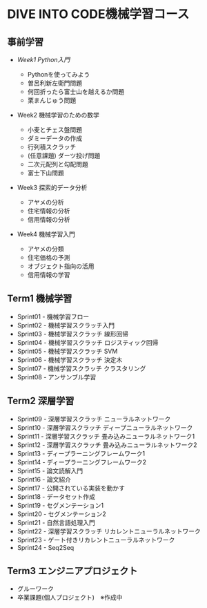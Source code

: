 # DIVE INTO CODE機械学習コース

## 事前学習
- *Week1 Python入門*
  - <a href="https://github.com/obata01/diveintocode-ml/blob/master/kadai/week01/week1_kadai01.ipynb" style="text-decoration: none">Pythonを使ってみよう</a>
  - <a href="https://github.com/obata01/diveintocode-ml/blob/master/kadai/week01/week1-02_kadai01.ipynb" style="text-decoration: none">曽呂利新左衛門問題</a>
  - <a href="https://github.com/obata01/diveintocode-ml/blob/master/kadai/week01/week1-02_kadai02.ipynb" style="text-decoration: none">何回折ったら富士山を越えるか問題</a>
  - <a href="https://github.com/obata01/diveintocode-ml/blob/master/kadai/week01/week1-02_kadai03.ipynb" style="text-decoration: none">栗まんじゅう問題</a>
  

- Week2 機械学習のための数学
  - <a href="https://github.com/obata01/diveintocode-ml/blob/master/kadai/week02/week02-01_kadai01.ipynb" style="text-decoration: none">小麦とチェス盤問題</a>
  - <a href="https://github.com/obata01/diveintocode-ml/blob/master/kadai/week02/week02-01_kadai02.ipynb" style="text-decoration: none">ダミーデータの作成</a>
  - <a href="https://github.com/obata01/diveintocode-ml/blob/master/kadai/week02/week02-01_kadai03.ipynb" style="text-decoration: none">行列積スクラッチ</a>
  - <a href="https://github.com/obata01/diveintocode-ml/blob/master/kadai/week02/week02-01_kadai04.ipynb" style="text-decoration: none">(任意課題) ダーツ投げ問題</a>
  - <a href="https://github.com/obata01/diveintocode-ml/blob/master/kadai/week02/week02-02_kadai01.ipynb" style="text-decoration: none">二次元配列と勾配問題</a>
  - <a href="https://github.com/obata01/diveintocode-ml/blob/master/kadai/week02/week02-02_kadai02.ipynb" style="text-decoration: none">富士下山問題</a>
  

- Week3 探索的データ分析
  - <a href="https://github.com/obata01/diveintocode-ml/blob/master/kadai/week03/week03-01_kadai01.ipynb" style="text-decoration: none">アヤメの分析</a>
  - <a href="https://github.com/obata01/diveintocode-ml/blob/master/kadai/week03/week03-01_kadai02.ipynb" style="text-decoration: none">住宅情報の分析</a>
  - <a href="https://github.com/obata01/diveintocode-ml/blob/master/kadai/week03/week03-02_kadai01.ipynb" style="text-decoration: none">信用情報の分析</a>
  

- Week4 機械学習入門
  - <a href="https://github.com/obata01/diveintocode-ml/blob/master/kadai/week04/week04-01_kadai01.ipynb" style="text-decoration: none">アヤメの分類</a>
  - <a href="https://github.com/obata01/diveintocode-ml/blob/master/kadai/week04/week04-01_kadai02.ipynb" style="text-decoration: none">住宅価格の予測</a>
  - <a href="https://github.com/obata01/diveintocode-ml/blob/master/kadai/week04/week04-01_kadai03.ipynb" style="text-decoration: none">オブジェクト指向の活用</a>
  - <a href="https://github.com/obata01/diveintocode-ml/blob/master/kadai/week04/week04-02_kadai01.ipynb" style="text-decoration: none">信用情報の学習</a>
  

## Term1 機械学習
- <a href="" style="text-decoration: none">Sprint01 - 機械学習フロー</a>
- <a href="" style="text-decoration: none">Sprint02 - 機械学習スクラッチ入門</a>
- <a href="https://github.com/obata01/diveintocode-ml/blob/master/kadai/Sprint03/01_kadai/Sprint03-01_kadai01_sub.ipynb" style="text-decoration: none">Sprint03 - 機械学習スクラッチ 線形回帰</a>
- <a href="https://github.com/obata01/diveintocode-ml/blob/master/kadai/Sprint04/01_kadai/Sprint04-01_kadai01.ipynb" style="text-decoration: none">Sprint04 - 機械学習スクラッチ ロジスティック回帰</a>
- <a href="https://github.com/obata01/diveintocode-ml/blob/master/kadai/Sprint05/kadai/Sprint05-01_kadai01.ipynb" style="text-decoration: none">Sprint05 - 機械学習スクラッチ SVM</a>
- <a href="https://github.com/obata01/diveintocode-ml/blob/master/kadai/Sprint06/kadai/Sprint06-01_kadai01.ipynb" style="text-decoration: none">Sprint06 - 機械学習スクラッチ 決定木</a>
- <a href="https://github.com/obata01/diveintocode-ml/blob/master/kadai/Sprint07/kadai/Sprint07-01_kadai01.ipynb" style="text-decoration: none">Sprint07 - 機械学習スクラッチ クラスタリング</a>
- <a href="https://github.com/obata01/diveintocode-ml/blob/master/kadai/Sprint08/kadai/Sprint08-01_kadai01.ipynb" style="text-decoration: none">Sprint08 - アンサンブル学習</a>


## Term2 深層学習
- <a href="https://github.com/obata01/diveintocode-ml/blob/master/kadai/Sprint09/kadai/Sprint09-01_kadai01.ipynb" style="text-decoration: none">Sprint09 - 深層学習スクラッチ ニューラルネットワーク</a>
- <a href="https://github.com/obata01/diveintocode-ml/blob/master/kadai/Sprint10/kadai/Sprint10-01_kadai01.ipynb" style="text-decoration: none">Sprint10 - 深層学習スクラッチ ディープニューラルネットワーク</a>
- <a href="https://github.com/obata01/diveintocode-ml/blob/master/kadai/Sprint11/kadai/Sprint11-01_kadai01.ipynb" style="text-decoration: none">Sprint11 - 深層学習スクラッチ 畳み込みニューラルネットワーク1</a>
- <a href="https://github.com/obata01/diveintocode-ml/blob/master/kadai/Sprint12/kadai/Sprint12-01_kadai01.ipynb" style="text-decoration: none">Sprint12 - 深層学習スクラッチ 畳み込みニューラルネットワーク2</a>
- <a href="https://github.com/obata01/diveintocode-ml/blob/master/kadai/Sprint13/kadai/Sprint13-01_kadai01.ipynb" style="text-decoration: none">Sprint13 - ディープラーニングフレームワーク1</a>
- <a href="https://github.com/obata01/diveintocode-ml/blob/master/kadai/Sprint14/kadai/Sprint14-01_kadai01.ipynb" style="text-decoration: none">Sprint14 - ディープラーニングフレームワーク2</a>
- <a href="https://github.com/obata01/diveintocode-ml/blob/master/kadai/Sprint15/kadai/Sprint15-01_kadai01.ipynb" style="text-decoration: none">Sprint15 - 論文読解入門</a>
- <a href="" style="text-decoration: none">Sprint16 - 論文紹介</a>
- <a href="https://github.com/obata01/diveintocode-ml/blob/master/kadai/Sprint17/kadai/Sprint17-01_kadai01.ipynb" style="text-decoration: none">Sprint17 - 公開されている実装を動かす</a>
- <a href="https://github.com/obata01/diveintocode-ml/blob/master/kadai/Sprint18/Sprint18-01_kadai01.ipynb" style="text-decoration: none">Sprint18 - データセット作成</a>
- <a href="https://github.com/obata01/diveintocode-ml/blob/master/kadai/Sprint19/Sprint19-01_kadai01.ipynb" style="text-decoration: none">Sprint19 - セグメンテーション1</a>
- <a href="https://github.com/obata01/diveintocode-ml/blob/master/kadai/Sprint20/Sprint20-01_kadai01.ipynb" style="text-decoration: none">Sprint20 - セグメンテーション2</a>
- <a href="https://github.com/obata01/diveintocode-ml/blob/master/kadai/Sprint21/kadai/Sprint21-01_kadai01.ipynb" style="text-decoration: none">Sprint21 - 自然言語処理入門</a>
- <a href="https://github.com/obata01/diveintocode-ml/blob/master/kadai/Sprint22/kadai/Sprint22-01_kadai01.ipynb" style="text-decoration: none">Sprint22 - 深層学習スクラッチ リカレントニューラルネットワーク</a>
- <a href="https://github.com/obata01/diveintocode-ml/blob/master/kadai/Sprint23/Sprint23-01_kadai01.ipynb" style="text-decoration: none">Sprint23 - ゲート付きリカレントニューラルネットワーク</a>
- <a href="" style="text-decoration: none">Sprint24 - Seq2Seq</a>

## Term3 エンジニアプロジェクト
- <a href="https://github.com/obata01/groupwork" style="text-decoration: none">グルーワーク</a>
- <a href="" style="text-decoration: none">卒業課題(個人プロジェクト)　※作成中</a>
